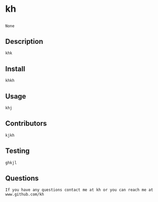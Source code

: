 # kh

  ## 
    None

  ## Description
    khk

  ## Install
    khkh

  ## Usage
    khj

  ## Contributors
    kjkh

  ## Testing
    ghkjl

  ## Questions
    If you have any questions contact me at kh or you can reach me at www.github.com/kh

